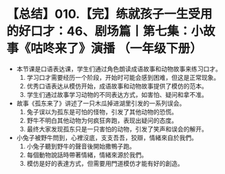 # 【总结】010.【完】练就孩子一生受用的好口才：46、剧场篇丨第七集：小故事《咕咚来了》演播 （一年级下册）

-   本节课是口语表达课，学生们通过角色朗读成语故事和动物故事来练习口才。
    1.  学习口才需要经历一个阶段，开始时可能会感到困难，但这是正常现象。
    2.  优秀口语表达从模仿开始，成语故事和动物故事提供了模仿的范本。
    3.  学生们通过故事学习动物的不同表达方式，如害怕、疑问和拿不准。
-   故事《孤东来了》讲述了一只木瓜掉进湖里引发的一系列误会。
    1.  兔子误以为孤东是可怕的怪物，引发了其他动物的恐慌。
    2.  野牛不明白其他动物为何疯狂奔跑，表现出疑问的态度。
    3.  最终大家发现孤东只是一只害怕的动物，引发了笑声和误会的解开。
-   小兔子被野牛問到，心裡沒底，支支吾吾，狡辯，情緒來自於我們。
    1.  小兔子聽到野牛的聲音後開始撒鴨子跑。
    2.  每個動物說話時帶著情緒，情緒來源於我們。
    3.  模仿是好的表達方式，但需要用門道模仿才能有好的創造。